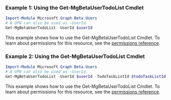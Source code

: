 ### Example 1: Using the Get-MgBetaUserTodoList Cmdlet
```powershell
Import-Module Microsoft.Graph.Beta.Users
# A UPN can also be used as -UserId.
Get-MgBetaUserTodoList -UserId $userId
```
This example shows how to use the Get-MgBetaUserTodoList Cmdlet.
To learn about permissions for this resource, see the [permissions reference](/graph/permissions-reference).
### Example 2: Using the Get-MgBetaUserTodoList Cmdlet
```powershell
Import-Module Microsoft.Graph.Beta.Users
# A UPN can also be used as -UserId.
Get-MgBetaUserTodoList -UserId $userId -TodoTaskListId $todoTaskListId
```
This example shows how to use the Get-MgBetaUserTodoList Cmdlet.
To learn about permissions for this resource, see the [permissions reference](/graph/permissions-reference).
